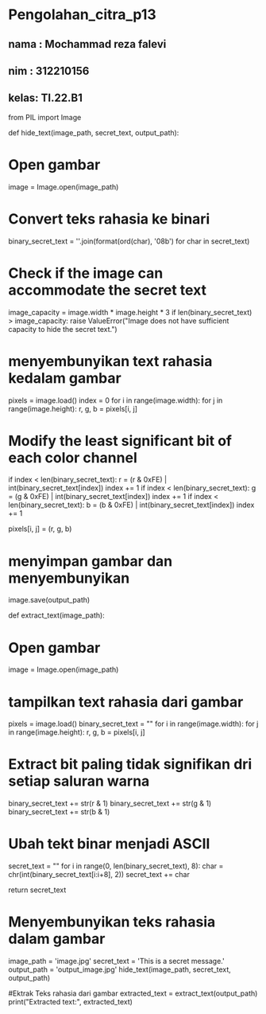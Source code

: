 # Pengolahan_citra_p13
## nama : Mochammad reza falevi
## nim  : 312210156
## kelas: TI.22.B1



from PIL import Image
 
def hide_text(image_path, secret_text, output_path):
# Open gambar
image = Image.open(image_path)
 
# Convert teks rahasia ke binari
binary_secret_text = ''.join(format(ord(char), '08b') for char in secret_text)
 
# Check if the image can accommodate the secret text
image_capacity = image.width * image.height * 3
if len(binary_secret_text) > image_capacity:
raise ValueError("Image does not have sufficient capacity to hide the secret text.")
 
# menyembunyikan  text rahasia kedalam gambar 
pixels = image.load()
index = 0
for i in range(image.width):
for j in range(image.height):
r, g, b = pixels[i, j]
 
# Modify the least significant bit of each color channel
if index < len(binary_secret_text):
r = (r & 0xFE) | int(binary_secret_text[index])
index += 1
if index < len(binary_secret_text):
g = (g & 0xFE) | int(binary_secret_text[index])
index += 1
if index < len(binary_secret_text):
b = (b & 0xFE) | int(binary_secret_text[index])
index += 1
 
pixels[i, j] = (r, g, b)
 
# menyimpan gambar dan menyembunyikan
image.save(output_path)
 
def extract_text(image_path):
# Open gambar
image = Image.open(image_path)
 
# tampilkan text rahasia dari gambar
pixels = image.load()
binary_secret_text = ""
for i in range(image.width):
for j in range(image.height):
r, g, b = pixels[i, j]
 
# Extract bit paling tidak signifikan dri setiap saluran warna
binary_secret_text += str(r & 1)
binary_secret_text += str(g & 1)
binary_secret_text += str(b & 1)
 
# Ubah tekt binar menjadi ASCII
secret_text = ""
for i in range(0, len(binary_secret_text), 8):
char = chr(int(binary_secret_text[i:i+8], 2))
secret_text += char
 
return secret_text
 
# Menyembunyikan teks rahasia dalam gambar
image_path = 'image.jpg'
secret_text = 'This is a secret message.'
output_path = 'output_image.jpg'
hide_text(image_path, secret_text, output_path)
 
#Ektrak Teks rahasia dari gambar
extracted_text = extract_text(output_path)
print("Extracted text:", extracted_text)
